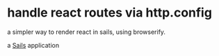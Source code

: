 # handle react routes via http.config

a simpler way to render react in sails, using browserify.

a [Sails](http://sailsjs.org) application
